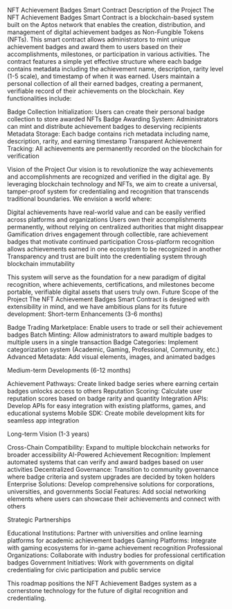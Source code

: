 NFT Achievement Badges Smart Contract
Description of the Project
The NFT Achievement Badges Smart Contract is a blockchain-based system built on the Aptos network that enables the creation, distribution, and management of digital achievement badges as Non-Fungible Tokens (NFTs). This smart contract allows administrators to mint unique achievement badges and award them to users based on their accomplishments, milestones, or participation in various activities.
The contract features a simple yet effective structure where each badge contains metadata including the achievement name, description, rarity level (1-5 scale), and timestamp of when it was earned. Users maintain a personal collection of all their earned badges, creating a permanent, verifiable record of their achievements on the blockchain.
Key functionalities include:

Badge Collection Initialization: Users can create their personal badge collection to store awarded NFTs
Badge Awarding System: Administrators can mint and distribute achievement badges to deserving recipients
Metadata Storage: Each badge contains rich metadata including name, description, rarity, and earning timestamp
Transparent Achievement Tracking: All achievements are permanently recorded on the blockchain for verification

Vision of the Project
Our vision is to revolutionize the way achievements and accomplishments are recognized and verified in the digital age. By leveraging blockchain technology and NFTs, we aim to create a universal, tamper-proof system for credentialing and recognition that transcends traditional boundaries.
We envision a world where:

Digital achievements have real-world value and can be easily verified across platforms and organizations
Users own their accomplishments permanently, without relying on centralized authorities that might disappear
Gamification drives engagement through collectible, rare achievement badges that motivate continued participation
Cross-platform recognition allows achievements earned in one ecosystem to be recognized in another
Transparency and trust are built into the credentialing system through blockchain immutability

This system will serve as the foundation for a new paradigm of digital recognition, where achievements, certifications, and milestones become portable, verifiable digital assets that users truly own.
Future Scope of the Project
The NFT Achievement Badges Smart Contract is designed with extensibility in mind, and we have ambitious plans for its future development:
Short-term Enhancements (3-6 months)

Badge Trading Marketplace: Enable users to trade or sell their achievement badges
Batch Minting: Allow administrators to award multiple badges to multiple users in a single transaction
Badge Categories: Implement categorization system (Academic, Gaming, Professional, Community, etc.)
Advanced Metadata: Add visual elements, images, and animated badges

Medium-term Developments (6-12 months)

Achievement Pathways: Create linked badge series where earning certain badges unlocks access to others
Reputation Scoring: Calculate user reputation scores based on badge rarity and quantity
Integration APIs: Develop APIs for easy integration with existing platforms, games, and educational systems
Mobile SDK: Create mobile development kits for seamless app integration

Long-term Vision (1-3 years)

Cross-Chain Compatibility: Expand to multiple blockchain networks for broader accessibility
AI-Powered Achievement Recognition: Implement automated systems that can verify and award badges based on user activities
Decentralized Governance: Transition to community governance where badge criteria and system upgrades are decided by token holders
Enterprise Solutions: Develop comprehensive solutions for corporations, universities, and governments
Social Features: Add social networking elements where users can showcase their achievements and connect with others

Strategic Partnerships

Educational Institutions: Partner with universities and online learning platforms for academic achievement badges
Gaming Platforms: Integrate with gaming ecosystems for in-game achievement recognition
Professional Organizations: Collaborate with industry bodies for professional certification badges
Government Initiatives: Work with governments on digital credentialing for civic participation and public service

This roadmap positions the NFT Achievement Badges system as a cornerstone technology for the future of digital recognition and credentialing.
